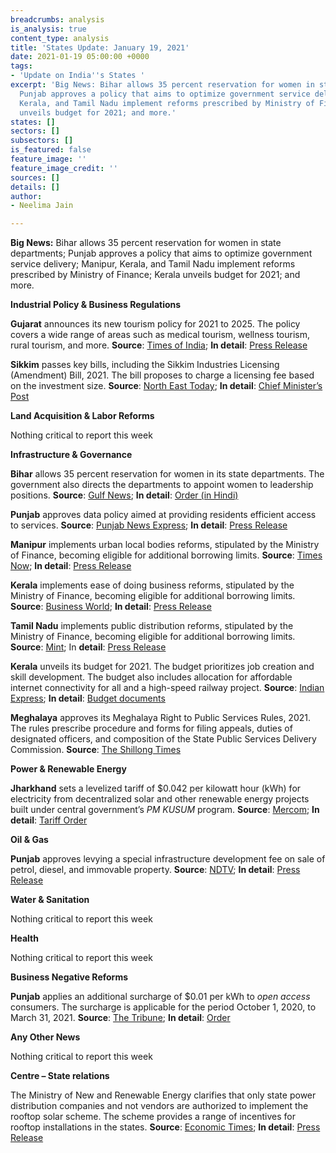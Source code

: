 ```yaml
---
breadcrumbs: analysis
is_analysis: true
content_type: analysis
title: 'States Update: January 19, 2021'
date: 2021-01-19 05:00:00 +0000
tags:
- 'Update on India''s States '
excerpt: 'Big News: Bihar allows 35 percent reservation for women in state departments;
  Punjab approves a policy that aims to optimize government service delivery; Manipur,
  Kerala, and Tamil Nadu implement reforms prescribed by Ministry of Finance; Kerala
  unveils budget for 2021; and more.'
states: []
sectors: []
subsectors: []
is_featured: false
feature_image: ''
feature_image_credit: ''
sources: []
details: []
author:
- Neelima Jain

---
```

**Big News:** Bihar allows 35 percent reservation for women in state departments; Punjab approves a policy that aims to optimize government service delivery; Manipur, Kerala, and Tamil Nadu implement reforms prescribed by Ministry of Finance; Kerala unveils budget for 2021; and more.

**Industrial Policy & Business Regulations**

**Gujarat** announces its new tourism policy for 2021 to 2025. The policy covers a wide range of areas such as medical tourism, wellness tourism, rural tourism, and more. **Source**: [Times of India](https://timesofindia.indiatimes.com/city/ahmedabad/new-tourism-policy-2021-25-announced-in-gujarat/articleshowprint/80233076.cms); **In detail**: [Press Release](https://cmogujarat.gov.in/en/chief-minister-announces-new-tourism-policy-2021-25/)

**Sikkim** passes key bills, including the Sikkim Industries Licensing (Amendment) Bill, 2021. The bill proposes to charge a licensing fee based on the investment size. **Source**: [North East Today](https://www.thenortheasttoday.com/current-affairs/states/sikkim/fourth-assembly-session-held-in-sikkim-key-bills-passed); **In detail**: [Chief Minister’s Post](https://www.facebook.com/cmpsgolay/posts/1591024897764690)

**Land Acquisition & Labor Reforms**

Nothing critical to report this week

**Infrastructure & Governance**

**Bihar** allows 35 percent reservation for women in its state departments. The government also directs the departments to appoint women to leadership positions. **Source**: [Gulf News](https://gulfnews.com/world/asia/india/bihar-government-reserves-35-of-posts-for-women-1.76528058); **In detail**: [Order (in Hindi)](https://state.bihar.gov.in/gad/cache/4/19-Jan-21/SHOW_DOCS/700.pdf)

**Punjab** approves data policy aimed at providing residents efficient access to services. **Source**: [Punjab News Express](https://www.punjabnewsexpress.com/punjab/news/punjab-okays-punjab-state-data-policy-aimed-at-optimal-use-of-data-for-governance-127882); **In detail**: [Press Release](http://diprpunjab.gov.in/?q=content/cabinet-okays-punjab-state-data-policy-aimed-optimal-use-data-governance)

**Manipur** implements urban local bodies reforms, stipulated by the Ministry of Finance, becoming eligible for additional borrowing limits. **Source**: [Times Now](https://www.timesnownews.com/business-economy/industry/article/manipur-becomes-4th-state-to-complete-ulb-reforms-additional-borrowing-permission-of-rs-75-crore-issued/706134); **In detail**: [Press Release](https://pib.gov.in/PressReleaseIframePage.aspx?PRID=1687861)

**Kerala** implements ease of doing business reforms, stipulated by the Ministry of Finance, becoming eligible for additional borrowing limits. **Source**: [Business World](http://www.businessworld.in/article/Kerala-becomes-8th-State-to-complete-ease-of-doing-business-reforms/13-01-2021-365190/); **In detail**: [Press Release](https://pib.gov.in/Pressreleaseshare.aspx?PRID=1688204)

**Tamil Nadu** implements public distribution reforms, stipulated by the Ministry of Finance, becoming eligible for additional borrowing limits. **Source**: [Mint](https://www.livemint.com/news/india/tamil-nadu-becomes-11th-state-to-complete-one-nation-one-ration-card-reform-11610712691749.html); In **detail**: [Press Release](https://pib.gov.in/PressReleasePage.aspx?PRID=1688786)

**Kerala** unveils its budget for 2021. The budget prioritizes job creation and skill development. The budget also includes allocation for affordable internet connectivity for all and a high-speed railway project. **Source**: [Indian Express](https://indianexpress.com/article/india/kerala-budget-2021-live-updates-thomas-isaac-ldf-government-pinarayi-vijayan/); **In detail**: [Budget documents](http://www.finance.kerala.gov.in/bdgtDcs.jsp?dVw)

**Meghalaya** approves its Meghalaya Right to Public Services Rules, 2021. The rules prescribe procedure and forms for filing appeals, duties of designated officers, and composition of the State Public Services Delivery Commission. **Source**: [The Shillong Times](https://theshillongtimes.com/2021/01/15/cabinet-clears-right-to-public-services-rules/)

**Power & Renewable Energy**

**Jharkhand** sets a levelized tariff of $0.042 per kilowatt hour (kWh) for electricity from decentralized solar and other renewable energy projects built under central government’s _PM KUSUM_ program. **Source**: [Mercom](https://mercomindia.com/jharkhand-sets-levelized-tariff/); **In detail**: [Tariff Order](http://jserc.org/pdf/tariff_order/2020_03_kusum.pdf)

**Oil & Gas**

**Punjab** approves levying a special infrastructure development fee on sale of petrol, diesel, and immovable property. **Source**: [NDTV](https://www.ndtv.com/india-news/punjab-imposes-special-infrastructure-development-fee-on-fuel-immovable-property-2351023); **In detail**: [Press Release](http://diprpunjab.gov.in/?q=content/cabinet-approves-levy-special-id-fee-petrol-diesel-rs025-litre-and-rs025-hundred-rupees)

**Water & Sanitation**

Nothing critical to report this week

**Health**

Nothing critical to report this week

**Business Negative Reforms**

**Punjab** applies an additional surcharge of $0.01 per kWh to _open access_ consumers. The surcharge is applicable for the period October 1, 2020, to March 31, 2021. **Source**: [The Tribune](https://www.tribuneindia.com/news/punjab/levy-on-open-access-power-consumers-up-199061); **In detail**: [Order](https://docs.pspcl.in/docs/cecommercial2120210108133148784.pdf)

**Any Other News**

Nothing critical to report this week

**Centre – State relations**

The Ministry of New and Renewable Energy clarifies that only state power distribution companies and not vendors are authorized to implement the rooftop solar scheme. The scheme provides a range of incentives for rooftop installations in the states. **Source**: [Economic Times](https://energy.economictimes.indiatimes.com/news/renewable/only-state-discoms-authorised-to-implement-rooftop-solar-scheme-mnre/80288116); **In detail**: [Press Release](https://pib.gov.in/PressReleasePage.aspx?PRID=1688826)